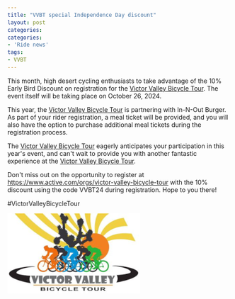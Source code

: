 ```yaml
---
title: "VVBT special Independence Day discount"
layout: post
categories:
categories:
- 'Ride news'
tags:
- VVBT
---
```


This month, high desert cycling enthusiasts to take advantage of the 10% Early Bird Discount on registration for the [Victor Valley Bicycle Tour](http://www.victorvalleybicycletour.com). The event itself will be taking place on October 26, 2024. 

This year, the [Victor Valley Bicycle Tour](http://www.victorvalleybicycletour.com) is partnering with In-N-Out Burger. As part of your rider registration, a meal ticket will be provided, and you will also have the option to purchase additional meal tickets during the registration process.

The [Victor Valley Bicycle Tour](http://www.victorvalleybicycletour.com) eagerly anticipates your participation in this year's event, and can't wait to provide you with another fantastic experience at the [Victor Valley Bicycle Tour](http://www.victorvalleybicycletour.com). 

Don't miss out on the opportunity to register at <https://www.active.com/orgs/victor-valley-bicycle-tour> with the 10% discount using the code VVBT24 during registration. Hope to you there! 

#VictorValleyBicycleTour

[![Victor Valley Bicycle Tour](/assets/img/2024/vvbt.png "Victor Valley Bicycle Tour")](https://www.active.com/orgs/victor-valley-bicycle-tour)
